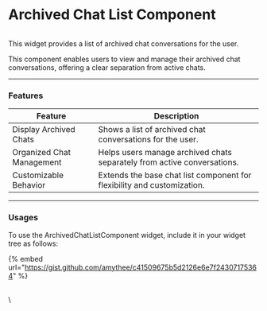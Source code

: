 # Archived Chat List Component

<figure><img src="../../../../.gitbook/assets/Screenshot 2568-04-04 at 15.32.45.png" alt=""><figcaption></figcaption></figure>

This widget provides a list of archived chat conversations for the user.

This component enables users to view and manage their archived chat conversations, offering a clear separation from active chats.

***

### Features

| Feature                   | Description                                                             |
| ------------------------- | ----------------------------------------------------------------------- |
| Display Archived Chats    | Shows a list of archived chat conversations for the user.               |
| Organized Chat Management | Helps users manage archived chats separately from active conversations. |
| Customizable Behavior     | Extends the base chat list component for flexibility and customization. |

***

### Usages

To use the ArchivedChatListComponent widget, include it in your widget tree as follows:

{% embed url="https://gist.github.com/amythee/c41509675b5d2126e6e7f24307175364" %}



\
\
